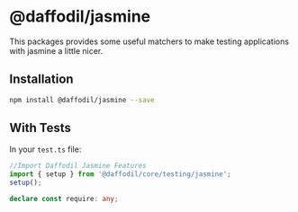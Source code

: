 # @daffodil/jasmine

This packages provides some useful matchers to make testing applications with jasmine a little nicer.

## Installation

```bash
npm install @daffodil/jasmine --save
```

## With Tests
In your `test.ts` file:


```ts
//Import Daffodil Jasmine Features
import { setup } from '@daffodil/core/testing/jasmine';
setup();

declare const require: any;
```
